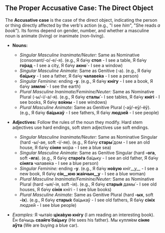 ## The Proper Accusative Case: The Direct Object

The __Accusative case__ is the case of the direct object, indicating the person or thing directly affected by the verb's action (e.g., "I see _him_", "She reads _a book_"). Its forms depend on gender, number, and whether a masculine noun is animate (living) or inanimate (non-living).

*   __Nouns:__
    
    *   _Singular Masculine Inanimate/Neuter:_ Same as Nominative (consonant/-o/-e/-я). (e.g., Я ба́чу __стол__ - I see a table, Я ба́чу __го́рад__ - I see a city, Я ба́чу __акно́__ - I see a window)
    *   _Singular Masculine Animate:_ Same as Genitive (-а). (e.g., Я ба́чу __ба́цьку__ - I see a father, Я ба́чу __чалаве́ка__ - I see a person)
    *   _Singular Feminine:_ ending __-у__. (e.g., Я ба́чу __кнíгу__ - I see a book, Я ба́чу __зямлю́__ - I see the earth)
    *   _Plural Masculine Inanimate/Feminine/Neuter:_ Same as Nominative Plural (-ы/-і/-а/-я). (e.g., Я ба́чу __сталы́__ - I see tables, Я ба́чу __кнíгі__ - I see books, Я ба́чу __во́кны__ - I see windows)
    *   _Plural Masculine Animate:_ Same as Genitive Plural (-аў/-еў/-ёў). (e.g., Я ба́чу __ба́цькаў__ - I see fathers, Я ба́чу __людзе́й__ - I see people)
    
    
    
*   __Adjectives:__ Follow the rules of the noun they modify. Hard stem adjectives use hard endings, soft stem adjectives use soft endings.
    
    *   _Singular Masculine Inanimate/Neuter:_ Same as Nominative Singular (hard -ы/-ае, soft -і/-яе). (e.g., Я ба́чу __стары́__ дом - I see an old house, Я ба́чу __сíняе__ мо́ра - I see a blue sea)
    *   _Singular Masculine Animate:_ Same as Genitive Singular (hard __-ога__, soft __-яга__). (e.g., Я ба́чу __старо́га__ ба́цьку - I see an old father, Я ба́чу __сíняга__ чалаве́ка - I see a blue person)
    *   _Singular Feminine:_ ending __-у__. (e.g., Я ба́чу __но́вую__ кнíг__у__ - I see a new book, Я ба́чу __сíн__юю жа́нчын__у__ - I see a blue woman)
    *   _Plural Masculine Inanimate/Feminine/Neuter:_ Same as Nominative Plural (hard -ыя/-ія, soft -ія). (e.g., Я ба́чу __стары́я__ дамы́ - I see old houses, Я ба́чу __сíнія__ кнíгі - I see blue books)
    *   _Plural Masculine Animate:_ Same as Genitive Plural (hard __-ых__, soft __-іх__). (e.g., Я ба́чу __стары́х__ ба́цькаў - I see old fathers, Я ба́чу __сíніх__ людзе́й - I see blue people)
    
    
    
*   _Examples:_ Я чыта́ю __ціка́вую кнíгу__ (I am reading an interesting book). Ён ба́чыць __свайго́ ба́цьку__ (He sees his father). Мы купля́ем __сíняе а́ўта__ (We are buying a blue car).